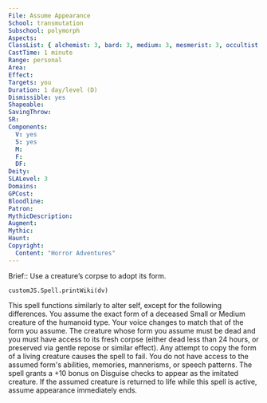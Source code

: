 ```yaml
---
File: Assume Appearance
School: transmutation
Subschool: polymorph
Aspects: 
ClassList: { alchemist: 3, bard: 3, medium: 3, mesmerist: 3, occultist: 3, psychic: 3, shaman: 3, sorcerer: 3, wizard: 3, spiritualist: 3, summoner: 3, unchained summoner: 3, witch: 3 }
CastTime: 1 minute
Range: personal
Area: 
Effect: 
Targets: you
Duration: 1 day/level (D)
Dismissible: yes
Shapeable: 
SavingThrow: 
SR: 
Components:
  V: yes
  S: yes
  M: 
  F: 
  DF: 
Deity: 
SLALevel: 3
Domains: 
GPCost: 
Bloodline: 
Patron: 
MythicDescription: 
Augment: 
Mythic: 
Haunt: 
Copyright:
  Content: "Horror Adventures"
---
```

Brief:: Use a creature’s corpse to adopt its form.

```dataviewjs
customJS.Spell.printWiki(dv)
```

This spell functions similarly to alter self, except for the following differences. You assume the exact form of a deceased Small or Medium creature of the humanoid type. Your voice changes to match that of the form you assume. The creature whose form you assume must be dead and you must have access to its fresh corpse (either dead less than 24 hours, or preserved via gentle repose or similar effect). Any attempt to copy the form of a living creature causes the spell to fail. You do not have access to the assumed form's abilities, memories, mannerisms, or speech patterns. The spell grants a +10 bonus on Disguise checks to appear as the imitated creature.  If the assumed creature is returned to life while this spell is active, assume appearance immediately ends.
